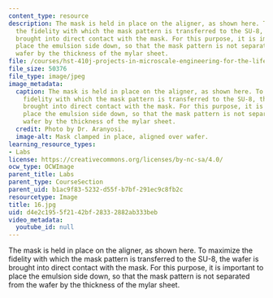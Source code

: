 ```yaml
---
content_type: resource
description: The mask is held in place on the aligner, as shown here. To maximize
  the fidelity with which the mask pattern is transferred to the SU-8, the wafer is
  brought into direct contact with the mask. For this purpose, it is important to
  place the emulsion side down, so that the mask pattern is not separated from the
  wafer by the thickness of the mylar sheet.
file: /courses/hst-410j-projects-in-microscale-engineering-for-the-life-sciences-spring-2007/d4e2c1955f2142bf28332882ab333beb_16.jpg
file_size: 50376
file_type: image/jpeg
image_metadata:
  caption: The mask is held in place on the aligner, as shown here. To maximize the
    fidelity with which the mask pattern is transferred to the SU-8, the wafer is
    brought into direct contact with the mask. For this purpose, it is important to
    place the emulsion side down, so that the mask pattern is not separated from the
    wafer by the thickness of the mylar sheet.
  credit: Photo by Dr. Aranyosi.
  image-alt: Mask clamped in place, aligned over wafer.
learning_resource_types:
- Labs
license: https://creativecommons.org/licenses/by-nc-sa/4.0/
ocw_type: OCWImage
parent_title: Labs
parent_type: CourseSection
parent_uid: b1ac9f83-5232-d55f-b7bf-291ec9c8fb2c
resourcetype: Image
title: 16.jpg
uid: d4e2c195-5f21-42bf-2833-2882ab333beb
video_metadata:
  youtube_id: null
---
```

The mask is held in place on the aligner, as shown here. To maximize the fidelity with which the mask pattern is transferred to the SU-8, the wafer is brought into direct contact with the mask. For this purpose, it is important to place the emulsion side down, so that the mask pattern is not separated from the wafer by the thickness of the mylar sheet.